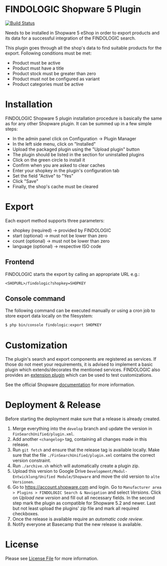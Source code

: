 # FINDOLOGIC Shopware 5 Plugin
[![Build Status](https://travis-ci.org/findologic/plugin-shopware-5.svg?branch=master)](https://travis-ci.org/findologic/plugin-shopware-5)

Needs to be installed in Shopware 5 eShop in order to export products and its data for a successful integration of the
FINDOLOGIC search.

This plugin goes through all the shop's data to find suitable products for the export. Following conditions must be met:
* Product must be active
* Product must have a title
* Product stock must be greater than zero
* Product must not be configured as variant
* Product categories must be active

# Installation
FINDOLOGIC Shopware 5 plugin installation procedure is basically the same as for any other Shopware plugin. It can be
summed up in a few simple steps:
* In the admin panel click on Configuration → Plugin Manager
* In the left side menu, click on "Installed"
* Upload the packaged plugin using the "Upload plugin" button
* The plugin should be listed in the section for uninstalled plugins
* Click on the green circle to install it
* Confirm when you are asked to clear caches
* Enter your shopkey in the plugin's configuration tab
* Set the field "Active" to "Yes"
* Click "Save"
* Finally, the shop's cache must be cleared

# Export
Each export method supports three parameters:
* shopkey (required) → provided by FINDOLOGIC
* start (optional) → must not be lower than zero
* count (optional) → must not be lower than zero
* language (optional) → respective ISO code

## Frontend
FINDOLOGIC starts the export by calling an appropriate URL e.g.:
```url
<SHOPURL>/findologic?shopkey=SHOPKEY
```

## Console command
The following command can be executed manually or using a cron job to store export data locally on the filesystem:
```bash
$ php bin/console findologic:export SHOPKEY
```

# Customization
The plugin's search and export components are registered as services. If those do not meet your requirements, it is
advised to implement a basic plugin which extends/decorates the mentioned services.
FINDOLOGIC also provides an [extension plugin](https://github.com/findologic/extend-shopware-unified) which can be used
to test customizations.

See the official Shopware [documentation](https://developers.shopware.com/developers-guide/plugin-extension-by-plugin/) for more information.

# Deployment & Release
Before starting the deployment make sure that a release is already created.

1. Merge everything into the `develop` branch and update the version in `FinSearchUnified/plugin.xml`.
1. Add another `<changelog>` tag, containing all changes made in this release.
1. Run `git fetch` and ensure that the release tag is available locally. Make sure
 that the file `./FinSearchUnified/plugin.xml` contains the correct version constraint.
1. Run `./archive.sh` which will automatically create a plugin zip.
1. Upload this version to Google Drive `Development/Modul-Entwicklung/Unified Module/Shopware` and move the old
 version to `alte Versionen`.
1. Go to https://account.shopware.com and login. Go to
 `Manufacturer area > Plugins > FINDOLOGIC Search & Navigation` and select *Versions*. Click
 on *Upload new version* and fill out all necessary fields. In the second step mark the plugin as compatible
 for Shopware 5.2 and newer. Last but not least upload the plugins' zip file and mark all
 required checkboxes.
1. Once the release is available require an *automatic code review*.
1. Notify everyone at Basecamp that the new release is available.

# License
Please see [License File](LICENSE) for more information.
